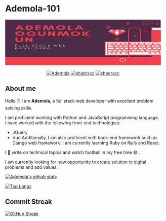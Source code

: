 # Ademola-101

 ![Github logo](/images/ADEMOLA2.png)
<p align="center">
  <a href="https://twitter.com/Ademola_isr" target="_blank"><img src="https://img.shields.io/badge/Twitter-1DA1F2.svg?&style=for-the-badge&logo=twitter&logoColor=white" alt="Ademola"></a>
   <a href="https://www.linkedin.com/in/ademola-ogunmokun-492575203/" target="_blank"><img src="https://img.shields.io/badge/LinkedIn-%230077B5.svg?&style=for-the-badge&logo=linkedin&logoColor=white" alt="shadrxcc"></a>
  <a href="https://www.instagram.com/kingisrael_12/" target="_blank"><img src="https://img.shields.io/badge/Instagram-E4405F?style=for-the-badge&logo=instagram&logoColor=white" alt="shadrxcc"/></a>
</p>

## About me

Hello :raised_hand: I am **Ademola**, a full stack web developer with excellent problem solving skills.

I am proficient working with Python and JavaScript programming language. I have worked with the following front-end technologies:

* JQuery
* Vue
Additionally, I am also proficient with back-end framework such as Django web framework. I am currently learning Ruby on Rails and React.

I :memo: write on technical topics and watch football in my free time :smile: .

I am currently looking for new opportunity to create solution to digital problems and add values.


[![Ademola's github stats](https://github-readme-stats.vercel.app/api?username=Ademola101&count_private=true&show_icons=true&theme=radical)](https://github.com/anuraghazra/github-readme-stats)

[![Top Langs](https://github-readme-stats.vercel.app/api/top-langs/?username=Ademola101&exclude_repo=Data-visualization-)](https://github.com/anuraghazra/github-readme-stats)


## Commit Streak

[![GitHub Streak](https://github-readme-streak-stats.herokuapp.com/?user=Ademola101&theme=dark)](https://git.io/streak-stats)
